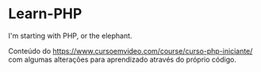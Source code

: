# Learn-PHP
 I'm starting with PHP, or the elephant.

Conteúdo do https://www.cursoemvideo.com/course/curso-php-iniciante/
com algumas alterações para aprendizado através do próprio código.
